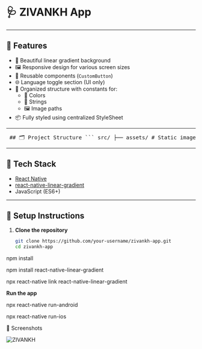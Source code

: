 # 🩺 ZIVANKH App


---

## 📱 Features

- 🌈 Beautiful linear gradient background
- 🖼️ Responsive design for various screen sizes
- 🧠 Reusable components (`CustomButton`)
- 🌐 Language toggle section (UI only)
- 🔄 Organized structure with constants for:
  - 🎨 Colors
  - 🧾 Strings
  - 🖼️ Image paths
- 📦 Fully styled using centralized StyleSheet

---

<pre> ## 🗂️ Project Structure ``` src/ ├── assets/ # Static image assets │ ├── AddFile.png │ ├── BackArrow.png │ ├── CompanyLogo.png │ ├── Doctor.png │ └── Language.png │ ├── components/ │ └── CustomButton.js # Reusable button with icon and label │ ├── constants/ │ ├── colors.js # App color palette │ ├── englishValues.js # Static text values (base localization) │ └── images.js # Image path constants │ ├── screens/ │ ├── Main.js # Main app screen │ └── styles.js # StyleSheet for Main screen ``` </pre>


---

## 🧱 Tech Stack

- [React Native](https://reactnative.dev/)
- [react-native-linear-gradient](https://github.com/react-native-linear-gradient/react-native-linear-gradient)
- JavaScript (ES6+)

---

## 🔧 Setup Instructions

1. **Clone the repository**
   ```bash
   git clone https://github.com/your-username/zivankh-app.git
   cd zivankh-app

npm install

npm install react-native-linear-gradient

npx react-native link react-native-linear-gradient

**Run the app**

npx react-native run-android

npx react-native run-ios

📸 Screenshots

![ZIVANKH](https://github.com/user-attachments/assets/ad51dacb-7a9c-468e-9b31-92140d829fe9)


